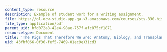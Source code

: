 ```yaml
---
content_type: resource
description: Example of student work for a writing assignment.
file: https://ol-ocw-studio-app-qa.s3.amazonaws.com/courses/sts-330-history-and-anthropology-of-medicine-and-biology-spring-2013/43fbf0660f36fef5746901ec9e331cd3_MITSTS_330S13_BolmModePigs.pdf
file_type: application/pdf
parent_uid: bfd072a8-42e4-98ae-757f-afc875cf1871
resourcetype: Document
title: 'The Pigs That Therefore We Are: Anatomy, Biology, and Transplantation'
uid: 43fbf066-0f36-fef5-7469-01ec9e331cd3
---
```

